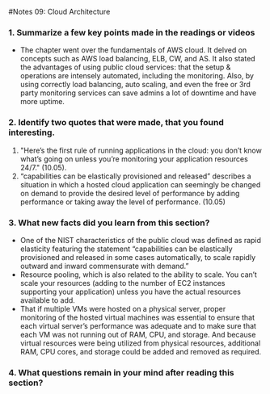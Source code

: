 #Notes 09: Cloud Architecture

### 1. Summarize a few key points made in the readings or videos 
+ The chapter went over the fundamentals of AWS cloud. It delved on concepts such as AWS load balancing, ELB, CW, and AS. It also stated the advantages of using public cloud services: that the setup & operations are intensely automated, including the monitoring. Also, by using correctly load balancing, auto scaling, and even the free or 3rd party monitoring services can save admins a lot of downtime and have more uptime.

### 2. Identify two quotes that were made, that you found interesting.
1. "Here’s the first rule of running applications in the cloud: you don’t know what’s going on unless you’re monitoring your application resources 24/7." (10.05). <br/>
2. “capabilities can be elastically provisioned and released” describes a situation in which a hosted cloud application can seemingly be changed on demand to provide the desired level of performance by adding performance or taking away the level of performance. (10.05) <br/>

### 3. What new facts did you learn from this section?
+ One of the NIST characteristics of the public cloud was defined as rapid elasticity featuring the statement “capabilities can be elastically provisioned and released in some cases automatically, to scale rapidly outward and inward commensurate with demand.”
+  Resource pooling, which is also related to the ability to scale. You can’t scale your resources (adding to the number of EC2 instances supporting your application) unless you have the actual resources available to add.
+ That if multiple VMs were hosted on a physical server, proper monitoring of the hosted virtual machines was essential to ensure that each virtual server’s performance was adequate and to make sure that each VM was not running out of RAM, CPU, and storage. And because virtual resources were being utilized from physical resources, additional RAM, CPU cores, and storage could be added and removed as required.

### 4. What questions remain in your mind after reading this section?

